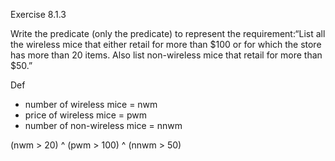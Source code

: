 Exercise 8.1.3

Write the predicate (only the predicate) to represent the requirement:“List all the wireless mice that either retail for more than $100 or for which the store has more than 20 items. Also list non-wireless mice that retail for more than $50.”

Def
  - number of wireless mice = nwm
  - price of wireless mice = pwm
  - number of non-wireless mice = nnwm

(nwm > 20) ^ (pwm > 100) ^ (nnwm > 50)
